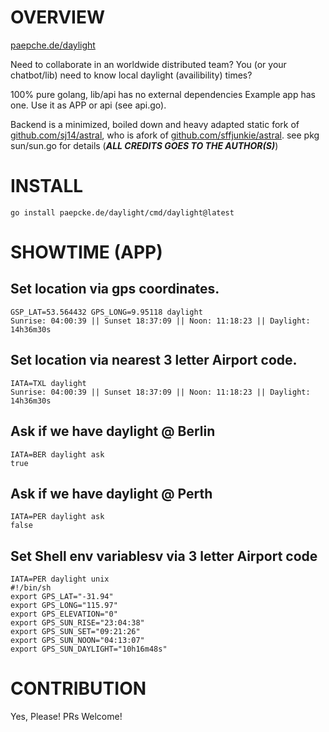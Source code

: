 # OVERVIEW

[paepche.de/daylight](https://paepcke.de/daylight)

Need to collaborate in an worldwide distributed team?
You (or your chatbot/lib) need to know local daylight 
(availibility) times? 

100% pure golang, lib/api has no external dependencies 
Example app has one. Use it as APP or api (see api.go).

Backend is a minimized, boiled down and heavy adapted static
fork of [github.com/sj14/astral](https://github.com/sj14/astral), 
who is afork of [github.com/sffjunkie/astral](https://github.com/sffjunkie/astral).
see pkg sun/sun.go for details (***ALL CREDITS GOES TO THE AUTHOR(S)***)

# INSTALL

```
go install paepcke.de/daylight/cmd/daylight@latest
```

# SHOWTIME (APP)

## Set location via gps coordinates.
```Shell
GSP_LAT=53.564432 GPS_LONG=9.95118 daylight 
Sunrise: 04:00:39 || Sunset 18:37:09 || Noon: 11:18:23 || Daylight: 14h36m30s

```

## Set location via nearest 3 letter Airport code.
```Shell
IATA=TXL daylight 
Sunrise: 04:00:39 || Sunset 18:37:09 || Noon: 11:18:23 || Daylight: 14h36m30s
```

## Ask if we have daylight @ Berlin 
```
IATA=BER daylight ask
true
```

## Ask if we have daylight @ Perth 
```
IATA=PER daylight ask
false
```

## Set Shell env variablesv via 3 letter Airport code
```
IATA=PER daylight unix 
#!/bin/sh
export GPS_LAT="-31.94"
export GPS_LONG="115.97"
export GPS_ELEVATION="0"
export GPS_SUN_RISE="23:04:38"
export GPS_SUN_SET="09:21:26"
export GPS_SUN_NOON="04:13:07"
export GPS_SUN_DAYLIGHT="10h16m48s"
```

# CONTRIBUTION

Yes, Please! PRs Welcome! 
